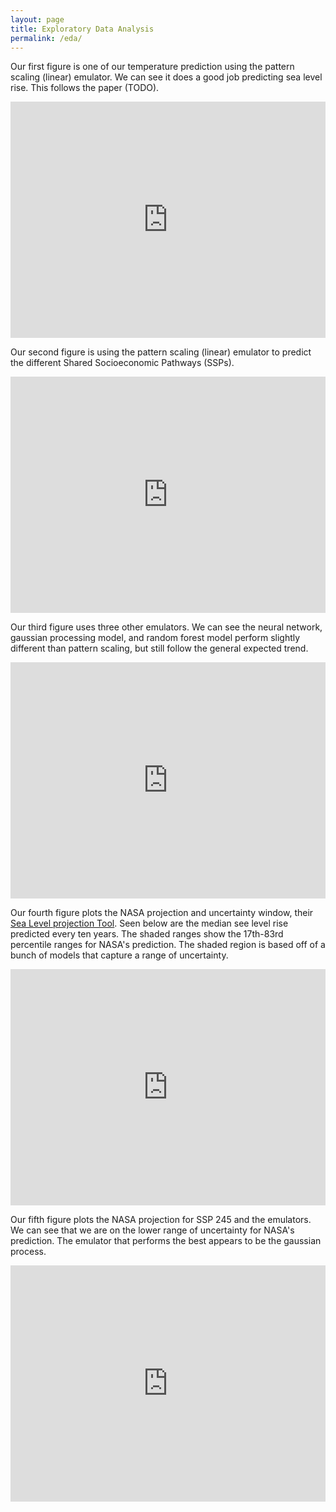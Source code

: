 ```yaml
---
layout: page
title: Exploratory Data Analysis
permalink: /eda/
---
```


Our first figure is one of our temperature prediction using the pattern scaling (linear) emulator. We can see it does a good job predicting sea level rise. This follows the paper (TODO).

<iframe src="https://zoeludena.github.io/SeeRiseWebsite/assets/figures/tas_predict_vs_historical.html" width="100%" style="aspect-ratio: 4 / 3; border: 0;"></iframe>

Our second figure is using the pattern scaling (linear) emulator to predict the different Shared Socioeconomic Pathways (SSPs).

<iframe src="https://zoeludena.github.io/SeeRiseWebsite/assets/figures/tas_preds_ssps.html" width="100%" style="aspect-ratio: 4 / 3; border: 0;"></iframe>

Our third figure uses three other emulators. We can see the neural network, gaussian processing model, and random forest model perform slightly different than pattern scaling, but still follow the general expected trend.

<iframe src="https://zoeludena.github.io/SeeRiseWebsite/assets/figures/tas_preds_ssp245_compare_emulators" width="100%" style="aspect-ratio: 4 / 3; border: 0;"></iframe>

Our fourth figure plots the NASA projection and uncertainty window, their [Sea Level projection Tool](https://sealevel.nasa.gov/ipcc-ar6-sea-level-projection-tool?type=global). Seen below are the median see level rise predicted every ten years. The shaded ranges show the 17th-83rd percentile ranges for NASA's prediction. The shaded region is based off of a bunch of models that capture a range of uncertainty.

<iframe src="https://zoeludena.github.io/SeeRiseWebsite/assets/figures/nasa_slr_projection.html" width="100%" style="aspect-ratio: 4 / 3; border: 0;"></iframe>

Our fifth figure plots the NASA projection for SSP 245 and the emulators. We can see that we are on the lower range of uncertainty for NASA's prediction. The emulator that performs the best appears to be the gaussian process.

<iframe src="https://zoeludena.github.io/SeeRiseWebsite/assets/figures/ssp245_projection.html" width="100%" style="aspect-ratio: 4 / 3; border: 0;"></iframe>
